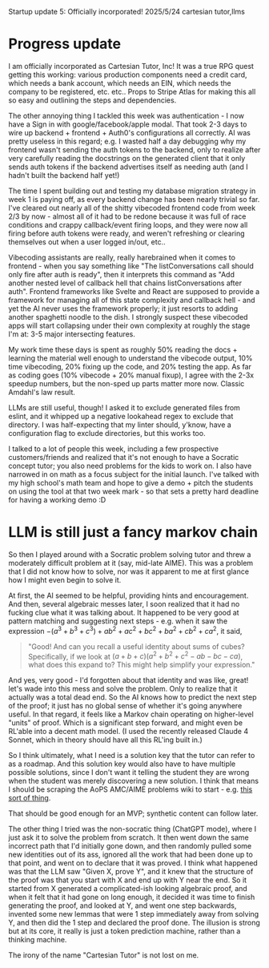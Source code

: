 Startup update 5: Officially incorporated!
2025/5/24
cartesian tutor,llms

# Progress update

I am officially incorporated as Cartesian Tutor, Inc! It was a true RPG quest getting this working: various production components need a credit card, which needs a bank account, which needs an EIN, which needs the company to be registered, etc. etc.. Props to Stripe Atlas for making this all so easy and outlining the steps and dependencies. 

The other annoying thing I tackled this week was authentication - I now have a Sign in with google/facebook/apple modal. That took 2-3 days to wire up backend + frontend + Auth0's configurations all correctly. AI was pretty useless in this regard; e.g. I wasted half a day debugging why my frontend wasn't sending the auth tokens to the backend, only to realize after very carefully reading the docstrings on the generated client that it only sends auth tokens if the backend advertises itself as needing auth (and I hadn't built the backend half yet!)

The time I spent building out and testing my database migration strategy in week 1 is paying off, as every backend change has been nearly trivial so far. I've cleared out nearly all of the shitty vibecoded frontend code from week 2/3 by now - almost all of it had to be redone because it was full of race conditions and crappy callback/event firing loops, and they were now all firing before auth tokens were ready, and weren't refreshing or clearing themselves out when a user logged in/out, etc..

Vibecoding assistants are really, really harebrained when it comes to frontend - when you say something like "The listConversations call should only fire after auth is ready", then it interprets this command as "Add another nested level of callback hell that chains listConversations after auth". Frontend frameworks like Svelte and React are supposed to provide a framework for managing all of this state complexity and callback hell - and yet the AI never uses the framework properly; it just resorts to adding another spaghetti noodle to the dish. I strongly suspect these vibecoded apps will start collapsing under their own complexity at roughly the stage I'm at: 3-5 major intersecting features.

My work time these days is spent as roughly 50% reading the docs + learning the material well enough to understand the vibecode output, 10% time vibecoding, 20% fixing up the code, and 20% testing the app. As far as coding goes (10% vibecode + 20% manual fixup), I agree with the 2-3x speedup numbers, but the non-sped up parts matter more now. Classic Amdahl's law result.

LLMs are still useful, though! I asked it to exclude generated files from eslint, and it whipped up a negative lookahead regex to exclude that directory. I was half-expecting that my linter should, y'know, have a configuration flag to exclude directories, but this works too.

I talked to a lot of people this week, including a few prospective customers/friends and realized that it's not enough to have a Socratic concept tutor; you also need problems for the kids to work on. I also have narrowed in on math as a focus subject for the initial launch. I've talked with my high school's math team and hope to give a demo + pitch the students on using the tool at that two week mark - so that sets a pretty hard deadline for having a working demo :D

# LLM is still just a fancy markov chain

So then I played around with a Socratic problem solving tutor and threw a moderately difficult problem at it (say, mid-late AIME). This was a problem that I did not know how to solve, nor was it apparent to me at first glance how I might even begin to solve it.

At first, the AI seemed to be helpful, providing hints and encouragement. And then, several algebraic messes later, I soon realized that it had no fucking clue what it was talking about. It happened to be very good at pattern matching and suggesting next steps - e.g. when it saw the expression $-(a^3 + b^3 + c^3) + ab^2 + ac^2 + bc^2 + ba^2 + cb^2 + ca^2$, it said,

> "Good! And can you recall a useful identity about sums of cubes?
> Specifically, if we look at $(a+b+c)(a^2+b^2+c^2−ab−bc−ca)$, what does this expand to?
> This might help simplify your expression."

And yes, very good - I'd forgotten about that identity and was like, great! let's wade into this mess and solve the problem. Only to realize that it actually was a total dead end. So the AI knows how to predict the next step of the proof; it just has no global sense of whether it's going anywhere useful. In that regard, it feels like a Markov chain operating on higher-level "units" of proof. Which is a significant step forward, and might even be RL'able into a decent math model. (I used the recently released Claude 4 Sonnet, which in theory should have all this RL'ing built in.)

So I think ultimately, what I need is a solution key that the tutor can refer to as a roadmap. And this solution key would also have to have multiple possible solutions, since I don't want it telling the student they are wrong when the student was merely discovering a new solution. I think that means I should be scraping the AoPS AMC/AIME problems wiki to start - e.g. [this sort of thing](https://artofproblemsolving.com/wiki/index.php/2024_AMC_12A_Problems/Problem_25).

That should be good enough for an MVP; synthetic content can follow later.

The other thing I tried was the non-socratic thing (ChatGPT mode), where I just ask it to solve the problem from scratch. It then went down the same incorrect path that I'd initially gone down, and then randomly pulled some new identities out of its ass, ignored all the work that had been done up to that point, and went on to declare that it was proved. I think what happened was that the LLM saw "Given X, prove Y", and it knew that the structure of the proof was that you start with X and end up with Y near the end. So it started from X generated a complicated-ish looking algebraic proof, and when it felt that it had gone on long enough, it decided it was time to finish generating the proof, and looked at Y, and went one step backwards, invented some new lemmas that were 1 step immediately away from solving Y, and then did the 1 step and declared the proof done. The illusion is strong but at its core, it really is just a token prediction machine, rather than a thinking machine.

The irony of the name "Cartesian Tutor" is not lost on me. 